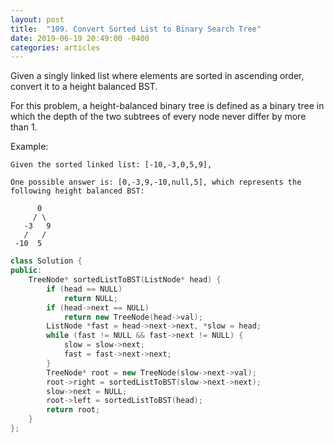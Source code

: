 ```yaml
---
layout: post
title:  "109. Convert Sorted List to Binary Search Tree"
date: 2019-06-19 20:49:00 -0400
categories: articles
---
```


Given a singly linked list where elements are sorted in ascending order, convert it to a height balanced BST.

For this problem, a height-balanced binary tree is defined as a binary tree in which the depth of the two subtrees of every node never differ by more than 1.

Example:
```
Given the sorted linked list: [-10,-3,0,5,9],

One possible answer is: [0,-3,9,-10,null,5], which represents the following height balanced BST:

      0
     / \
   -3   9
   /   /
 -10  5
```
```c++
class Solution {
public:
    TreeNode* sortedListToBST(ListNode* head) {
        if (head == NULL)
            return NULL;
        if (head->next == NULL)
            return new TreeNode(head->val);
        ListNode *fast = head->next->next, *slow = head;
        while (fast != NULL && fast->next != NULL) {
            slow = slow->next;
            fast = fast->next->next;
        }
        TreeNode* root = new TreeNode(slow->next->val);
        root->right = sortedListToBST(slow->next->next);
        slow->next = NULL;
        root->left = sortedListToBST(head);
        return root;
    }
};
```